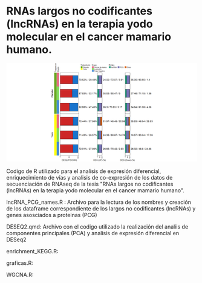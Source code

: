 # RNAs largos no codificantes (lncRNAs) en la terapia yodo molecular en el cancer mamario humano.

<img src="https://github.com/AlejandroRD98/RNAs-largos-no-codificantes-lncRNAs-en-la-terapia-yodo-molecular-en-el-c-ncer-mamario-humano./blob/main/Imagenes/DEG_summary.png"/>


Codigo de R utilizado para el analisis de expresión diferencial, enriquecimiento de vías y analisis de co-expresión de los datos de secuenciación de RNAseq de la tesis "RNAs largos no codificantes (lncRNAs) en la terapia yodo molecular en el cancer mamario humano".

lncRNA_PCG_names.R : Archivo para la lectura de los nombres y creación de los dataframe correspondiente de los largos no codificantes (lncRNAs) y genes asosciados a proteinas (PCG)

DESEQ2.qmd: Archivo con el codigo utilizado la realización del analiis de componentes principales (PCA) y analisis de expresión diferencial en DESeq2 

enrichment_KEGG.R: 

graficas.R:

WGCNA.R:




